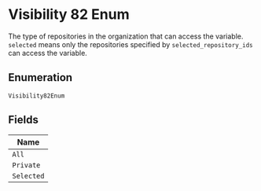
# Visibility 82 Enum

The type of repositories in the organization that can access the variable. `selected` means only the repositories specified by `selected_repository_ids` can access the variable.

## Enumeration

`Visibility82Enum`

## Fields

| Name |
|  --- |
| `All` |
| `Private` |
| `Selected` |

